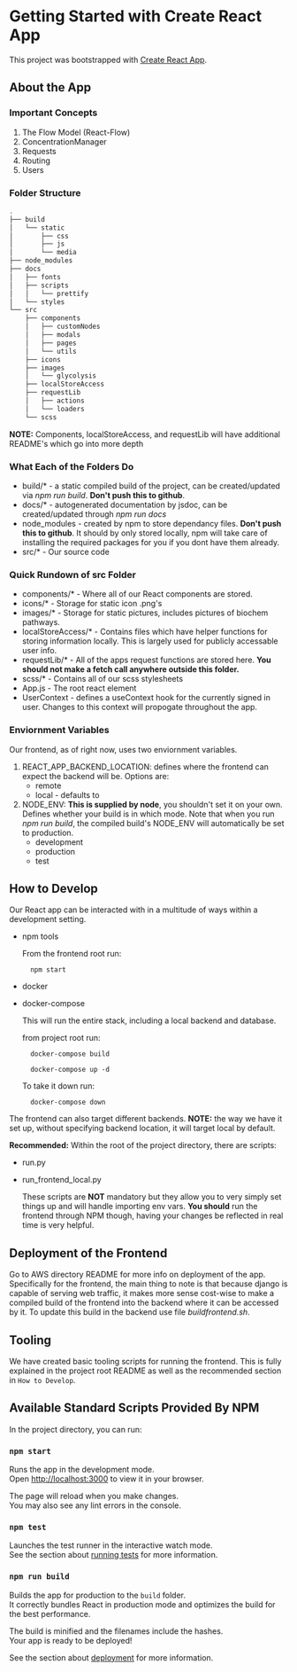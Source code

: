 # Getting Started with Create React App

This project was bootstrapped with [Create React App](https://github.com/facebook/create-react-app).

## About the App

### Important Concepts
1. The Flow Model (React-Flow)
2. ConcentrationManager
3. Requests 
4. Routing
5. Users

#### 

### Folder Structure
```bash
.
├── build
│   └── static
│       ├── css
│       ├── js
│       └── media
├── node_modules
├── docs
│   ├── fonts
│   ├── scripts
│   │   └── prettify
│   └── styles
└── src
    ├── components
    │   ├── customNodes
    │   ├── modals
    │   ├── pages
    │   └── utils
    ├── icons
    ├── images
    │   └── glycolysis
    ├── localStoreAccess
    ├── requestLib
    │   ├── actions
    │   └── loaders
    └── scss
```
**NOTE:** Components, localStoreAccess, and requestLib will have additional README's which go into more depth

### What Each of the Folders Do
- build/* - a static compiled build of the project, can be created/updated via *npm run build*. **Don't push this to github**.
- docs/* - autogenerated documentation by jsdoc, can be created/updated through *npm run docs*
- node_modules - created by npm to store dependancy files. **Don't push this to github**. It should by only stored locally, npm will take care of installing the required packages for you if you dont have them already.
- src/* - Our source code

### Quick Rundown of src Folder
- components/* - Where all of our React components are stored.
- icons/* - Storage for static icon .png's
- images/* - Storage for static pictures, includes pictures of biochem pathways.
- localStoreAccess/* - Contains files which have helper functions for storing information locally. This is largely used for publicly accessable user info.
- requestLib/* - All of the apps request functions are stored here. **You should not make a fetch call anywhere outside this folder.**
- scss/* - Contains all of our scss stylesheets
- App.js - The root react element
- UserContext - defines a useContext hook for the currently signed in user. Changes to this context will propogate throughout the app.

### Enviornment Variables
Our frontend, as of right now, uses two enviornment variables.
1. REACT_APP_BACKEND_LOCATION: defines where the frontend can expect the backend will be. Options are:
    - remote 
    - local - defaults to    
2. NODE_ENV: **This is supplied by node**, you shouldn't set it on your own. Defines whether your build is in which mode. Note that when you run *npm run build*, the compiled build's NODE_ENV will automatically be set to production.
    - development 
    - production
    - test

## How to Develop
Our React app can be interacted with in a multitude of ways within a development setting. 
- npm tools 

    From the frontend root run:
    
        npm start
- docker
- docker-compose 

    This will run the entire stack, including a local backend and database.

    from project root run:

        docker-compose build

        docker-compose up -d

    To take it down run:

        docker-compose down

The frontend can also target different backends. **NOTE:** the way we have it set up, without specifying backend location, it will target local by default.

**Recommended:** Within the root of the project directory, there are scripts:
- run.py
- run_frontend_local.py

    These scripts are **NOT** mandatory but they allow you to very simply set things up and will handle importing env vars. **You should** run the frontend through NPM though, having your changes be reflected in real time is very helpful.

## Deployment of the Frontend
Go to AWS directory README for more info on deployment of the app. Specifically for the frontend, the main thing to note is that because django is capable of serving web traffic, it makes more sense cost-wise to make a compiled build of the frontend into the backend where it can be accessed by it. To update this build in the backend use file *buildfrontend.sh*. 

## Tooling
We have created basic tooling scripts for running the frontend. This is fully explained in the project root README as well as the recommended section in `How to Develop`.

## Available Standard Scripts Provided By NPM

In the project directory, you can run:

### `npm start`

Runs the app in the development mode.\
Open [http://localhost:3000](http://localhost:3000) to view it in your browser.

The page will reload when you make changes.\
You may also see any lint errors in the console.

### `npm test`

Launches the test runner in the interactive watch mode.\
See the section about [running tests](https://facebook.github.io/create-react-app/docs/running-tests) for more information.

### `npm run build`

Builds the app for production to the `build` folder.\
It correctly bundles React in production mode and optimizes the build for the best performance.

The build is minified and the filenames include the hashes.\
Your app is ready to be deployed!

See the section about [deployment](https://facebook.github.io/create-react-app/docs/deployment) for more information.
